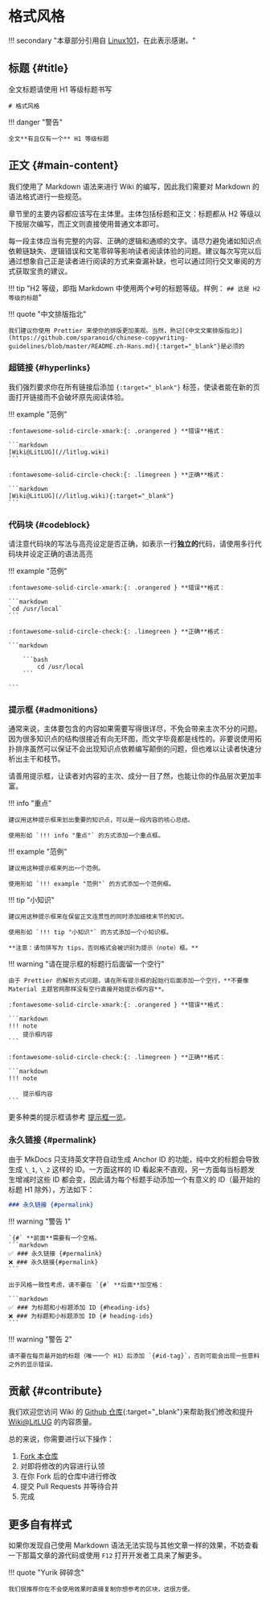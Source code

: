 # 格式风格

!!! secondary "本章部分引用自 [Linux101](https://101.ustclug.org/)，在此表示感谢。"

## 标题 {#title}

全文标题请使用 H1 等级标题书写

```maarkdown
# 格式风格
```

!!! danger "警告"

    全文**有且仅有一个** H1 等级标题

## 正文 {#main-content}

我们使用了 Markdown 语法来进行 Wiki 的编写，因此我们需要对 Markdown 的语法格式进行一些规范。

章节里的主要内容都应该写在主体里。主体包括标题和正文：标题都从 H2 等级以下按层次编写，而正文则直接使用普通文本即可。

每一段主体应当有完整的内容、正确的逻辑和通顺的文字。请尽力避免诸如知识点依赖链缺失、逻辑错误和文笔零碎等影响读者阅读体验的问题。建议每次写完以后通过想象自己正是读者进行阅读的方式来查漏补缺，也可以通过同行交叉审阅的方式获取宝贵的建议。

!!! tip "H2 等级，即指 Markdown 中使用两个`#`号的标题等级。样例： `## 这是 H2 等级的标题`"

!!! quote "中文排版指北"

    我们建议你使用 Prettier 来使你的排版更加美观。当然，熟记[《中文文案排版指北》](https://github.com/sparanoid/chinese-copywriting-guidelines/blob/master/README.zh-Hans.md){:target="_blank"}是必须的

### 超链接 {#hyperlinks}

我们强烈要求你在所有链接后添加 `{:target="_blank"}` 标签，使读者能在新的页面打开链接而不会破坏原先阅读体验。

!!! example "范例"

    :fontawesome-solid-circle-xmark:{: .orangered } **错误**格式：

    ```markdown
    [Wiki@LitLUG](//litlug.wiki)
    ```

    :fontawesome-solid-circle-check:{: .limegreen } **正确**格式：

    ```markdown
    [Wiki@LitLUG](//litlug.wiki){:target="_blank"}
    ```

### 代码块 {#codeblock}

请注意代码块的写法与高亮设定是否正确，如表示一行**独立的**代码，请使用多行代码块并设定正确的语法高亮

!!! example "范例"

    :fontawesome-solid-circle-xmark:{: .orangered } **错误**格式：

    ```markdown
    `cd /usr/local`
    ```

    :fontawesome-solid-circle-check:{: .limegreen } **正确**格式：

    ```markdown

        ```bash
            cd /usr/local
        ```

    ```

### 提示框 {#admonitions}

通常来说，主体要包含的内容如果需要写得很详尽，不免会带来主次不分的问题。因为很多知识点的结构很接近有向无环图，而文字毕竟都是线性的。非要说使用拓扑排序虽然可以保证不会出现知识点依赖编写颠倒的问题，但也难以让读者快速分析出主干和枝节。

请善用提示框，让读者对内容的主次、成分一目了然，也能让你的作品层次更加丰富。

!!! info "重点"

    建议用这种提示框来划出重要的知识点，可以是一段内容的核心总结。

    使用形如 `!!! info "重点"` 的方式添加一个重点框。

!!! example "范例"

    建议用这种提示框来列出一个范例。

    使用形如 `!!! example "范例"` 的方式添加一个范例框。

!!! tip "小知识"

    建议用这种提示框来在保留正文连贯性的同时添加细枝末节的知识。

    使用形如 `!!! tip "小知识"` 的方式添加一个小知识框。

    **注意：请勿拼写为 tips，否则格式会被识别为提示（note）框。**

!!! warning "请在提示框的标题行后面留一个空行"

    由于 Prettier 的解析方式问题，请在所有提示框的起始行后面添加一个空行，**不要像 Material 主题官网那样没有空行直接开始提示框内容**。

    :fontawesome-solid-circle-xmark:{: .orangered } **错误**格式：

    ```markdown
    !!! note
        提示框内容
    ```

    :fontawesome-solid-circle-check:{: .limegreen } **正确**格式：

    ```markdown
    !!! note

        提示框内容
    ```

更多种类的提示框请参考 [提示框一览](https://squidfunk.github.io/mkdocs-material/reference/admonitions/)。

### 永久链接 {#permalink}

由于 MkDocs 只支持英文字符自动生成 Anchor ID 的功能，纯中文的标题会导致生成 `\_1`, `\_2` 这样的 ID。一方面这样的 ID 看起来不直观，另一方面每当标题发生增减时这些 ID 都会变，因此请为每个标题手动添加一个有意义的 ID（最开始的标题 H1 除外），方法如下：

```markdown
### 永久链接 {#permalink}
```

!!! warning "警告 1"

    `{#` **前面**需要有一个空格。
    ```markdown
    ✅ ### 永久链接 {#permalink}
    ❌ ### 永久链接{#permalink}
    ```

    出于风格一致性考虑，请不要在 `{#` **后面**加空格：

    ```markdown
    ✅ ### 为标题和小标题添加 ID {#heading-ids}
    ❌ ### 为标题和小标题添加 ID {# heading-ids}
    ```

!!! warning "警告 2"

    请不要在每页最开始的标题（唯一一个 H1）后添加 `{#id-tag}`，否则可能会出现一些意料之外的显示错误。

## 贡献 {#contribute}

我们欢迎您访问 Wiki 的 [Github 仓库](https://github.com/LitLug/wiki/){:target="\_blank"}来帮助我们修改和提升 [Wiki@LitLUG](//litlug.wiki) 的内容质量。

总的来说，你需要进行以下操作：

1. [Fork 本仓库](https://github.com/LitLug/wiki/fork)
2. 对即将修改的内容进行认领
3. 在你 Fork 后的仓库中进行修改
4. 提交 Pull Requests 并等待合并
5. 完成

## 更多自有样式

如果你发现自己使用 Markdown 语法无法实现与其他文章一样的效果，不妨查看一下那篇文章的源代码或使用 `F12` 打开开发者工具来了解更多。

!!! quote "Yurik 碎碎念"

    我们很推荐你在不会使用效果时直接复制你想参考的区块，这很方便。
